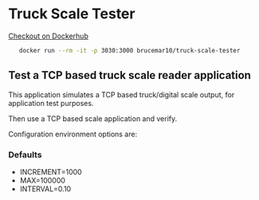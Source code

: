 # Truck Scale Tester

[Checkout on Dockerhub](https://hub.docker.com/repository/docker/brucemar10/truck-scale-tester)

```bash
   docker run --rm -it -p 3030:3000 brucemar10/truck-scale-tester
```

## Test a TCP based truck scale reader application

This application simulates a TCP based truck/digital scale output, for application test purposes.


Then use a TCP based scale application and verify.

Configuration environment options are:
### Defaults
*  INCREMENT=1000   
* MAX=100000 
* INTERVAL=0.10
 